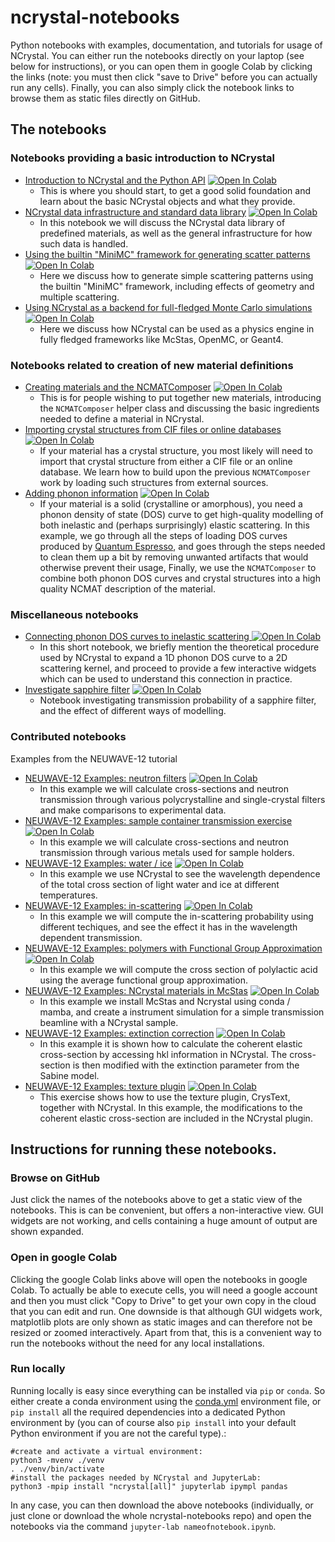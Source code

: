 # ncrystal-notebooks

Python notebooks with examples, documentation, and tutorials for usage of NCrystal. You can either run the notebooks directly on your laptop (see below for instructions), or you can open them in google Colab by clicking the links (note: you must then click "save to Drive" before you can actually run any cells). Finally, you can also simply click the notebook links to browse them as static files directly on GitHub.

## The notebooks

### Notebooks providing a basic introduction to NCrystal

* [Introduction to NCrystal and the Python API](notebooks/ncrystal1_basic_01_Introduction_and_Python_API.ipynb)
  <a target="_blank" href="https://colab.research.google.com/github/mctools/ncrystal-notebooks/blob/main/notebooks/ncrystal1_basic_01_Introduction_and_Python_API.ipynb">
    <img src="https://colab.research.google.com/assets/colab-badge.svg" alt="Open In Colab"/>
  </a>
  * This is where you should start, to get a good solid foundation and learn about the basic NCrystal objects and what they provide.
* [NCrystal data infrastructure and standard data library](notebooks/ncrystal1_basic_02_Data_Infrastructure_and_StdDataLib.ipynb)
  <a target="_blank" href="https://colab.research.google.com/github/mctools/ncrystal-notebooks/blob/main/notebooks/ncrystal1_basic_02_Data_Infrastructure_and_StdDataLib.ipynb">
    <img src="https://colab.research.google.com/assets/colab-badge.svg" alt="Open In Colab"/>
  </a>
  * In this notebook we will discuss the NCrystal data library of predefined materials, as well as the general infrastructure for how such data is handled.
* [Using the builtin "MiniMC" framework for generating scatter patterns](notebooks/ncrystal1_basic_03_Scatter_patterns_with_the_builtin_MiniMC_framework.ipynb)
  <a target="_blank" href="https://colab.research.google.com/github/mctools/ncrystal-notebooks/blob/main/notebooks/ncrystal1_basic_03_Scatter_patterns_with_the_builtin_MiniMC_framework.ipynb">
    <img src="https://colab.research.google.com/assets/colab-badge.svg" alt="Open In Colab"/>
  </a>
  * Here we discuss how to generate simple scattering patterns using the builtin "MiniMC" framework, including effects of geometry and multiple scattering.
* [Using NCrystal as a backend for full-fledged Monte Carlo simulations](notebooks/ncrystal1_basic_04_NCrystal_as_backend_for_third_party_apps.ipynb)
  <a target="_blank" href="https://colab.research.google.com/github/mctools/ncrystal-notebooks/blob/main/notebooks/ncrystal1_basic_04_NCrystal_as_backend_for_third_party_apps.ipynb">
    <img src="https://colab.research.google.com/assets/colab-badge.svg" alt="Open In Colab"/>
  </a>
  * Here we discuss how NCrystal can be used as a physics engine in fully fledged frameworks like McStas, OpenMC, or Geant4.

### Notebooks related to creation of new material definitions

* [Creating materials and the NCMATComposer](notebooks/ncrystal2_advanced_01_Creating_materials_and_the_NCMATComposer.ipynb)
  <a target="_blank" href="https://colab.research.google.com/github/mctools/ncrystal-notebooks/blob/main/notebooks/ncrystal2_advanced_01_Creating_materials_and_the_NCMATComposer.ipynb">
    <img src="https://colab.research.google.com/assets/colab-badge.svg" alt="Open In Colab"/>
  </a>
  * This is for people wishing to put together new materials, introducing the `NCMATComposer` helper class and discussing the basic ingredients needed to define a material in NCrystal.
* [Importing crystal structures from CIF files or online databases](notebooks/ncrystal2_advanced_02_Import_crystal_structure_from_CIF_or_databases.ipynb)
  <a target="_blank" href="https://colab.research.google.com/github/mctools/ncrystal-notebooks/blob/main/notebooks/ncrystal2_advanced_02_Import_crystal_structure_from_CIF_or_databases.ipynb">
    <img src="https://colab.research.google.com/assets/colab-badge.svg" alt="Open In Colab"/>
  </a>
  * If your material has a crystal structure, you most likely will need to import that crystal structure from either a CIF file or an online database. We learn how to build upon the previous `NCMATComposer` work by loading such structures from external sources.
* [Adding phonon information](notebooks/ncrystal2_advanced_03_Add_phonon_info_with_PhononDOSAnalyser_with_QuantumEspresso_example.ipynb)
  <a target="_blank" href="https://colab.research.google.com/github/mctools/ncrystal-notebooks/blob/main/notebooks/ncrystal2_advanced_03_Add_phonon_info_with_PhononDOSAnalyser_with_QuantumEspresso_example.ipynb">
    <img src="https://colab.research.google.com/assets/colab-badge.svg" alt="Open In Colab"/>
  </a>
  * If your material is a solid (crystalline or amorphous), you need a phonon density of state (DOS) curve to get high-quality modelling of both inelastic and (perhaps surprisingly) elastic scattering. In this example, we go through all the steps of loading DOS curves produced by [Quantum Espresso](https://www.quantum-espresso.org/), and goes through the steps needed to clean them up a bit by removing unwanted artifacts that would otherwise prevent their usage, Finally, we use the `NCMATComposer` to combine both phonon DOS curves and crystal structures into a high quality NCMAT description of the material.

### Miscellaneous notebooks

* [Connecting phonon DOS curves to inelastic scattering ](notebooks/ncrystal2_advanced_04_VDOS2KNL_Connecting_phonons_to_inelastic_scattering.ipynb)
  <a target="_blank" href="https://colab.research.google.com/github/mctools/ncrystal-notebooks/blob/main/notebooks/ncrystal2_advanced_04_VDOS2KNL_Connecting_phonons_to_inelastic_scattering.ipynb">
    <img src="https://colab.research.google.com/assets/colab-badge.svg" alt="Open In Colab"/>
  </a>
  * In this short notebook, we briefly mention the theoretical procedure used by NCrystal to expand a 1D phonon DOS curve to a 2D scattering kernel, and proceed to provide a few interactive widgets which can be used to understand this connection in practice.
* [Investigate sapphire filter](notebooks/misc/ncrystal_sapphire_filter.ipynb)
  <a target="_blank" href="https://colab.research.google.com/github/mctools/ncrystal-notebooks/blob/main/notebooks/misc/ncrystal_sapphire_filter.ipynb">
    <img src="https://colab.research.google.com/assets/colab-badge.svg" alt="Open In Colab"/>
  </a>
  * Notebook investigating transmission probability of a sapphire filter, and the effect of different ways of modelling.

### Contributed notebooks

Examples from the NEUWAVE-12 tutorial

* [NEUWAVE-12 Examples: neutron filters](notebooks/contributed/NEUWAVE-12/NEUWAVE_12_Examples_Neutron_filters_exercise.ipynb)  <a target="_blank" href="https://colab.research.google.com/github/mctools/ncrystal-notebooks/blob/main/notebooks/contributed/NEUWAVE-12/NEUWAVE_12_Examples_Neutron_filters_exercise.ipynb">
    <img src="https://colab.research.google.com/assets/colab-badge.svg" alt="Open In Colab"/>
  </a>
  * In this example we will calculate cross-sections and neutron transmission through various polycrystalline and single-crystal filters and make comparisons to experimental data.
* [NEUWAVE-12 Examples: sample container transmission exercise](notebooks/contributed/NEUWAVE-12/NEUWAVE_12_Examples_Sample_container_transmission_exercise.ipynb)  <a target="_blank" href="https://colab.research.google.com/github/mctools/ncrystal-notebooks/blob/main/notebooks/contributed/NEUWAVE-12/NEUWAVE_12_Examples_Sample_container_transmission_exercise.ipynb">
    <img src="https://colab.research.google.com/assets/colab-badge.svg" alt="Open In Colab"/>
  </a>
  * In this example we will calculate cross-sections and neutron transmission through various metals used for sample holders.
* [NEUWAVE-12 Examples: water / ice](notebooks/contributed/NEUWAVE-12/NEUWAVE_12_Examples_Water_Ice.ipynb)  <a target="_blank" href="https://colab.research.google.com/github/mctools/ncrystal-notebooks/blob/main/notebooks/contributed/NEUWAVE-12/NEUWAVE_12_Examples_Water_Ice.ipynb">
    <img src="https://colab.research.google.com/assets/colab-badge.svg" alt="Open In Colab"/>
  </a>
  * In this example we use NCrystal to see the wavelength dependence of the total cross section of light water and ice at different temperatures.
* [NEUWAVE-12 Examples: in-scattering](notebooks/contributed/NEUWAVE-12/NEUWAVE_12_Examples_In_scattering.ipynb)  <a target="_blank" href="https://colab.research.google.com/github/mctools/ncrystal-notebooks/blob/main/notebooks/contributed/NEUWAVE-12/NEUWAVE_12_Examples_In_scattering.ipynb">
    <img src="https://colab.research.google.com/assets/colab-badge.svg" alt="Open In Colab"/>
  </a>
  * In this example we will compute the in-scattering probability using different techiques, and see the effect it has in the wavelength dependent transmission.
* [NEUWAVE-12 Examples: polymers with Functional Group Approximation](notebooks/contributed/NEUWAVE-12/NEUWAVE_12_Examples_Polymers_with_Functional_Group_Approximation.ipynb)  <a target="_blank" href="https://colab.research.google.com/github/mctools/ncrystal-notebooks/blob/main/notebooks/contributed/NEUWAVE-12/NEUWAVE_12_Examples_Polymers_with_Functional_Group_Approximation.ipynb">
    <img src="https://colab.research.google.com/assets/colab-badge.svg" alt="Open In Colab"/>
  </a>
  * In this example we will compute the cross section of polylactic acid using the average functional group approximation.
* [NEUWAVE-12 Examples: NCrystal materials in McStas](notebooks/contributed/NEUWAVE-12/NEUWAVE_12_Examples_Transmission_with_NCrystal_and_McStas.ipynb)  <a target="_blank" href="https://colab.research.google.com/github/mctools/ncrystal-notebooks/blob/main/notebooks/contributed/NEUWAVE-12/NEUWAVE_12_Examples_Transmission_with_NCrystal_and_McStas.ipynb">
    <img src="https://colab.research.google.com/assets/colab-badge.svg" alt="Open In Colab"/>
  </a>
  * In this example we install McStas and Ncrystal using conda / mamba, and create a instrument simulation for a simple transmission beamline with a NCrystal sample.
* [NEUWAVE-12 Examples: extinction correction](notebooks/contributed/NEUWAVE-12/NEUWAVE_12_Examples_Extinction_correction_exercise.ipynb)  <a target="_blank" href="https://colab.research.google.com/github/mctools/ncrystal-notebooks/blob/main/notebooks/contributed/NEUWAVE-12/NEUWAVE_12_Examples_Extinction_correction_exercise.ipynb">
    <img src="https://colab.research.google.com/assets/colab-badge.svg" alt="Open In Colab"/>
  </a>
  * In this example it is shown how to calculate the coherent elastic cross-section by accessing hkl information in NCrystal. The cross-section is then modified with the extinction parameter from the Sabine model.
* [NEUWAVE-12 Examples: texture plugin](notebooks/contributed/NEUWAVE-12/NEUWAVE_12_Examples_Installing_Plugins_Texture_exercise.ipynb)  <a target="_blank" href="https://colab.research.google.com/github/mctools/ncrystal-notebooks/blob/main/notebooks/contributed/NEUWAVE-12/NEUWAVE_12_Examples_Installing_Plugins_Texture_exercise.ipynb">
    <img src="https://colab.research.google.com/assets/colab-badge.svg" alt="Open In Colab"/>
  </a>
  * This exercise shows how to use the texture plugin, CrysText, together with NCrystal. In this example, the modifications to the coherent elastic cross-section are included in the NCrystal plugin.


## Instructions for running these notebooks.

### Browse on GitHub

Just click the names of the notebooks above to get a static view of the notebooks. This is can be convenient, but offers a non-interactive view. GUI widgets are not working, and cells containing a huge amount of output are shown expanded.

### Open in google Colab

Clicking the google Colab links above will open the notebooks in google Colab. To actually be able to execute cells, you will need a google account and then you must click "Copy to Drive" to get your own copy in the cloud that you can edit and run. One downside is that although GUI widgets work, matplotlib plots are only shown as static images and can therefore not be resized or zoomed interactively. Apart from that, this is a convenient way to run the notebooks without the need for any local installations.

### Run locally

Running locally is easy since everything can be installed via `pip` or `conda`. So either create a conda environment using the [conda.yml](conda.yml) environment file, or `pip install` all the required dependencies into a dedicated Python environment by (you can of course also `pip install` into your default Python environment if you are not the careful type).:

```
#create and activate a virtual environment:
python3 -mvenv ./venv
. ./venv/bin/activate
#install the packages needed by NCrystal and JupyterLab:
python3 -mpip install "ncrystal[all]" jupyterlab ipympl pandas
```

In any case, you can then download the above notebooks (individually, or just clone or download the whole ncrystal-notebooks repo) and open the notebooks via the command `jupyter-lab nameofnotebook.ipynb`.
